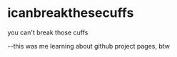 icanbreakthesecuffs
===================

you can't break those cuffs


--this was me learning about github project pages, btw
